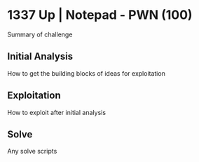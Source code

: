 # 1337 Up | Notepad - PWN (100)

Summary of challenge

## Initial Analysis
How to get the building blocks of ideas for exploitation

## Exploitation
How to exploit after initial analysis

## Solve
Any solve scripts
